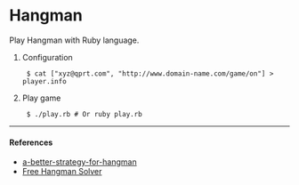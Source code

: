 # Hangman
Play Hangman with Ruby language.

1. Configuration

        $ cat ["xyz@qprt.com", "http://www.domain-name.com/game/on"] > player.info
    
2. Play game

        $ ./play.rb # Or ruby play.rb

* * *

#### References

* [a-better-strategy-for-hangman](http://lifehacker.com/5898720/a-better-strategy-for-hangman)
* [Free Hangman Solver](http://hangman.doncolton.com/)
